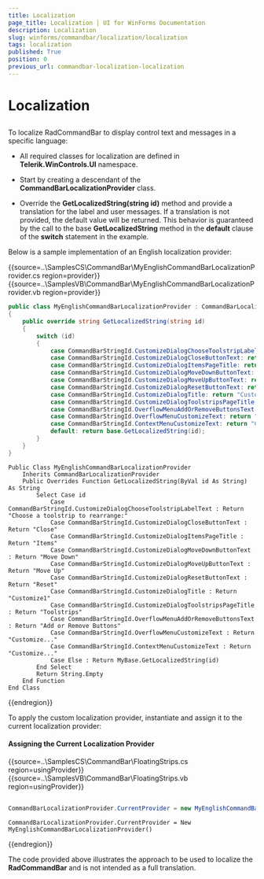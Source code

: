 ```yaml
---
title: Localization
page_title: Localization | UI for WinForms Documentation
description: Localization
slug: winforms/commandbar/localization/localization
tags: localization
published: True
position: 0
previous_url: commandbar-localization-localization
---
```


# Localization



## 

To localize RadCommandBar to display control text and messages in a specific language:

* All required classes for localization are defined in __Telerik.WinControls.UI__ namespace.

* Start by creating a descendant of the __CommandBarLocalizationProvider__ class. 

* Override the __GetLocalizedString(string id)__ method and provide a translation for the label and user messages. If a translation is not provided, the default value will be returned. This behavior is guaranteed by the call to the base __GetLocalizedString__ method in the __default__ clause of the __switch__ statement in the example.

Below is a sample implementation of an English localization provider: 
 
{{source=..\SamplesCS\CommandBar\MyEnglishCommandBarLocalizationProvider.cs region=provider}} 
{{source=..\SamplesVB\CommandBar\MyEnglishCommandBarLocalizationProvider.vb region=provider}} 

````C#
public class MyEnglishCommandBarLocalizationProvider : CommandBarLocalizationProvider
{
    public override string GetLocalizedString(string id)
    {
        switch (id)
        {
            case CommandBarStringId.CustomizeDialogChooseToolstripLabelText: return "Choose a toolstrip to rearrange:";
            case CommandBarStringId.CustomizeDialogCloseButtonText: return "Close";
            case CommandBarStringId.CustomizeDialogItemsPageTitle: return "Items";
            case CommandBarStringId.CustomizeDialogMoveDownButtonText: return "Move Down";
            case CommandBarStringId.CustomizeDialogMoveUpButtonText: return "Move Up";
            case CommandBarStringId.CustomizeDialogResetButtonText: return "Reset";
            case CommandBarStringId.CustomizeDialogTitle: return "Customize1";
            case CommandBarStringId.CustomizeDialogToolstripsPageTitle: return "Toolstrips";
            case CommandBarStringId.OverflowMenuAddOrRemoveButtonsText: return "Add or Remove Buttons";
            case CommandBarStringId.OverflowMenuCustomizeText: return "Customize...";
            case CommandBarStringId.ContextMenuCustomizeText: return "Customize...";
            default: return base.GetLocalizedString(id);
        }
    }
}

````
````VB.NET
Public Class MyEnglishCommandBarLocalizationProvider
    Inherits CommandBarLocalizationProvider
    Public Overrides Function GetLocalizedString(ByVal id As String) As String
        Select Case id
            Case CommandBarStringId.CustomizeDialogChooseToolstripLabelText : Return "Choose a toolstrip to rearrange:"
            Case CommandBarStringId.CustomizeDialogCloseButtonText : Return "Close"
            Case CommandBarStringId.CustomizeDialogItemsPageTitle : Return "Items"
            Case CommandBarStringId.CustomizeDialogMoveDownButtonText : Return "Move Down"
            Case CommandBarStringId.CustomizeDialogMoveUpButtonText : Return "Move Up"
            Case CommandBarStringId.CustomizeDialogResetButtonText : Return "Reset"
            Case CommandBarStringId.CustomizeDialogTitle : Return "Customize1"
            Case CommandBarStringId.CustomizeDialogToolstripsPageTitle : Return "Toolstrips"
            Case CommandBarStringId.OverflowMenuAddOrRemoveButtonsText : Return "Add or Remove Buttons"
            Case CommandBarStringId.OverflowMenuCustomizeText : Return "Customize..."
            Case CommandBarStringId.ContextMenuCustomizeText : Return "Customize..."
            Case Else : Return MyBase.GetLocalizedString(id)
        End Select
        Return String.Empty
    End Function
End Class

````

{{endregion}} 
 

To apply the custom localization provider, instantiate and assign it to the current localization provider: 

#### Assigning the Current Localization Provider 

{{source=..\SamplesCS\CommandBar\FloatingStrips.cs region=usingProvider}} 
{{source=..\SamplesVB\CommandBar\FloatingStrips.vb region=usingProvider}} 

````C#
            
CommandBarLocalizationProvider.CurrentProvider = new MyEnglishCommandBarLocalizationProvider();

````
````VB.NET
CommandBarLocalizationProvider.CurrentProvider = New MyEnglishCommandBarLocalizationProvider()

````

{{endregion}} 
 

The code provided above illustrates the approach to be used to localize the __RadCommandBar__ and is not intended as a full translation.
